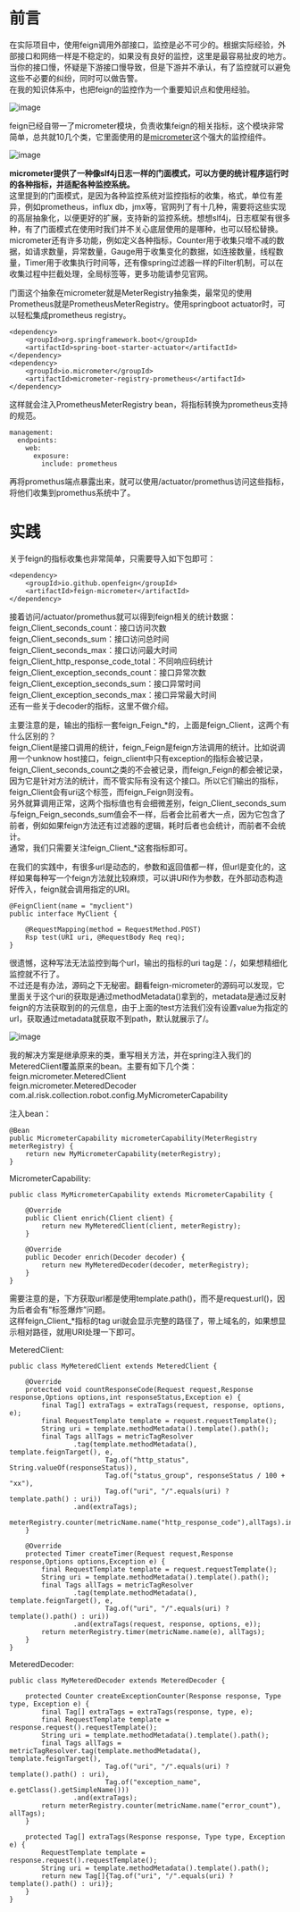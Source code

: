 # 前言     
在实际项目中，使用feign调用外部接口，监控是必不可少的。根据实际经验，外部接口和网络一样是不稳定的，如果没有良好的监控，这里是最容易扯皮的地方。   
当你的接口慢，怀疑是下游接口慢导致，但是下游并不承认，有了监控就可以避免这些不必要的纠纷，同时可以做告警。     
在我的知识体系中，也把feign的监控作为一个重要知识点和使用经验。     

![image](https://github.com/jmilktea/jtea/blob/master/spring%20cloud/feign/images/feign-micrometer-1.png)    

feign已经自带一了micrometer模块，负责收集feign的相关指标，这个模块非常简单，总共就10几个类，它里面使用的是[micrometer](https://docs.micrometer.io/micrometer/reference/overview.html)这个强大的监控组件。   

![image](https://github.com/jmilktea/jtea/blob/master/spring%20cloud/feign/images/feign-micrometer-2.png) 

**micrometer提供了一种像slf4j日志一样的门面模式，可以方便的统计程序运行时的各种指标，并适配各种监控系统。**     
这里提到的门面模式，是因为各种监控系统对监控指标的收集，格式，单位有差异，例如prometheus，influx db，jmx等，官网列了有十几种，需要将这些实现的高层抽象化，以便更好的扩展，支持新的监控系统。想想slf4j，日志框架有很多种，有了门面模式在使用时我们并不关心底层使用的是哪种，也可以轻松替换。    
micrometer还有许多功能，例如定义各种指标，Counter用于收集只增不减的数据，如请求数量，异常数量，Gauge用于收集变化的数据，如连接数量，线程数量，Timer用于收集执行时间等，还有像spring过滤器一样的Filter机制，可以在收集过程中拦截处理，全局标签等，更多功能请参见官网。      

门面这个抽象在micrometer就是MeterRegistry抽象类，最常见的使用Prometheus就是PrometheusMeterRegistry。使用springboot actuator时，可以轻松集成prometheus registry。   
```
<dependency>
	<groupId>org.springframework.boot</groupId>
	<artifactId>spring-boot-starter-actuator</artifactId>
</dependency>
<dependency>
	<groupId>io.micrometer</groupId>
	<artifactId>micrometer-registry-prometheus</artifactId>
</dependency>
```

这样就会注入PrometheusMeterRegistry bean，将指标转换为prometheus支持的规范。    

```
management:
  endpoints:
    web:
      exposure:
        include: prometheus
```
再将promethus端点暴露出来，就可以使用/actuator/promethus访问这些指标，将他们收集到promethus系统中了。     

# 实践    
关于feign的指标收集也非常简单，只需要导入如下包即可：       
```
<dependency>
	<groupId>io.github.openfeign</groupId>
	<artifactId>feign-micrometer</artifactId>
</dependency>
```

接着访问/actuator/promethus就可以得到feign相关的统计数据：   
feign_Client_seconds_count：接口访问次数    
feign_Client_seconds_sum：接口访问总时间     
feign_Client_seconds_max：接口访问最大时间     
feign_Client_http_response_code_total：不同响应码统计    
feign_Client_exception_seconds_count：接口异常次数     
feign_Client_exception_seconds_sum：接口异常时间    
feign_Client_exception_seconds_max：接口异常最大时间     
还有一些关于decoder的指标，这里不做介绍。    

主要注意的是，输出的指标一套feign_Feign_*的，上面是feign_Client，这两个有什么区别的？     
feign_Client是接口调用的统计，feign_Feign是feign方法调用的统计。比如说调用一个unknow host接口，feign_client中只有exception的指标会被记录，feign_Client_seconds_count之类的不会被记录，而feign_Feign的都会被记录，因为它是针对方法的统计，而不管实际有没有这个接口。所以它们输出的指标，feign_Client会有uri这个标签，而feign_Feign则没有。   
另外就算调用正常，这两个指标值也有会细微差别，feign_Client_seconds_sum与feign_Feign_seconds_sum值会不一样，后者会比前者大一点，因为它包含了前者，例如如果feign方法还有过滤器的逻辑，耗时后者也会统计，而前者不会统计。     
通常，我们只需要关注feign_Client_*这套指标即可。     

在我们的实践中，有很多url是动态的，参数和返回值都一样，但url是变化的，这样如果每种写一个feign方法就比较麻烦，可以讲URI作为参数，在外部动态构造好传入，feign就会调用指定的URI。    
```
@FeignClient(name = "myclient")
public interface MyClient {

	@RequestMapping(method = RequestMethod.POST)
	Rsp test(URI uri, @RequestBody Req req);
}
```

很遗憾，这种写法无法监控到每个url，输出的指标的uri tag是：/，如果想精细化监控就不行了。    
不过还是有办法，源码之下无秘密。翻看feign-micrometer的源码可以发现，它里面关于这个uri的获取是通过methodMetadata()拿到的，metadata是通过反射feign的方法获取到的的元信息，由于上面的test方法我们没有设置value为指定的url，获取通过metadata就获取不到path，默认就展示了/。

![image](https://github.com/jmilktea/jtea/blob/master/spring%20cloud/feign/images/feign-micrometer-3.png)    

我的解决方案是继承原来的类，重写相关方法，并在spring注入我们的MeteredClient覆盖原来的bean。主要有如下几个类：     
feign.micrometer.MeteredClient   
feign.micrometer.MeteredDecoder   
com.al.risk.collection.robot.config.MyMicrometerCapability    

注入bean：
```
@Bean
public MicrometerCapability micrometerCapability(MeterRegistry meterRegistry) {
	return new MyMicrometerCapability(meterRegistry);
}
```

MicrometerCapability:
```
public class MyMicrometerCapability extends MicrometerCapability {

	@Override
	public Client enrich(Client client) {
		return new MyMeteredClient(client, meterRegistry);
	}

	@Override
	public Decoder enrich(Decoder decoder) {
		return new MyMeteredDecoder(decoder, meterRegistry);
	}
}
```

需要注意的是，下方获取url都是使用template.path()，而不是request.url()，因为后者会有“标签爆炸”问题。    
这样feign_Client_*指标的tag uri就会显示完整的路径了，带上域名的，如果想显示相对路径，就用URI处理一下即可。   

MeteredClient:
```
public class MyMeteredClient extends MeteredClient {

	@Override
	protected void countResponseCode(Request request,Response response,Options options,int responseStatus,Exception e) {
		final Tag[] extraTags = extraTags(request, response, options, e);
		final RequestTemplate template = request.requestTemplate();
		String uri = template.methodMetadata().template().path();
		final Tags allTags = metricTagResolver
				.tag(template.methodMetadata(), template.feignTarget(), e,
						Tag.of("http_status", String.valueOf(responseStatus)),
						Tag.of("status_group", responseStatus / 100 + "xx"),
						Tag.of("uri", "/".equals(uri) ? template.path() : uri))
				.and(extraTags);
		meterRegistry.counter(metricName.name("http_response_code"),allTags).increment();
	}

	@Override
	protected Timer createTimer(Request request,Response response,Options options,Exception e) {
		final RequestTemplate template = request.requestTemplate();
		String uri = template.methodMetadata().template().path();
		final Tags allTags = metricTagResolver
				.tag(template.methodMetadata(), template.feignTarget(), e,
						Tag.of("uri", "/".equals(uri) ? template().path() : uri))
				.and(extraTags(request, response, options, e));
		return meterRegistry.timer(metricName.name(e), allTags);
	}
}
```

MeteredDecoder:
```
public class MyMeteredDecoder extends MeteredDecoder {

	protected Counter createExceptionCounter(Response response, Type type, Exception e) {
		final Tag[] extraTags = extraTags(response, type, e);
		final RequestTemplate template = response.request().requestTemplate();
		String uri = template.methodMetadata().template().path();
		final Tags allTags = metricTagResolver.tag(template.methodMetadata(), template.feignTarget(),
						Tag.of("uri", "/".equals(uri) ? template().path() : uri),
						Tag.of("exception_name", e.getClass().getSimpleName()))
				.and(extraTags);
		return meterRegistry.counter(metricName.name("error_count"), allTags);
	}

	protected Tag[] extraTags(Response response, Type type, Exception e) {
		RequestTemplate template = response.request().requestTemplate();
		String uri = template.methodMetadata().template().path();
		return new Tag[]{Tag.of("uri", "/".equals(uri) ? template().path() : uri)};
	}
}
```

    
